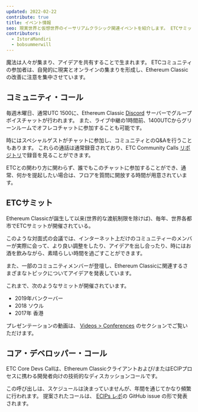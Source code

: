 ```yaml
---
updated: 2022-02-22
contribute: true
title: イベント情報
seo: 現実世界と仮想世界のイーサリアムクラシック関連イベントを紹介します。 ETCサミットと週1回のコミュニティコールは、どなたでもご参加いただけます。
contributors:
  - IstoraMandiri
  - bobsummerwill
---
```


魔法は人々が集まり、アイデアを共有することで生まれます。 ETCコミュニティの参加者は、自発的に現実とオンラインの集まりを形成し、Ethereum Classicの改善に注意を集中させています。

## コミュニティ・コール

毎週木曜日、通常UTC 1500に、Ethereum Classic [Discord](https://ethereumclassic.org/discord) サーバーでグループボイスチャットが行われます。 [](https://www.youtube.com/channel/UCp07VPnC1ejyAp5gMvvA4dw/videos)また、ライブ中継の1時間前、1400UTCからグリーンルームでオフレコチャットに参加することも可能です。

時にはスペシャルゲストがチャットに参加し、コミュニティとのQ&Aを行うこともあります。 これらの通話は通常録音されており、ETC Community Calls [リポジトリ](https://github.com/ethereumclassic/community-calls)で録音を見ることができます。

ETCとの関わり方に関わらず、誰でもこのチャットに参加することができ、通常、何かを提起したい場合は、フロアを質問に開放する時間が用意されています。

## ETCサミット

Ethereum Classicが誕生して以来(世界的な渡航制限を除けば)、毎年、世界各都市でETCサミットが開催されている。

このような対面式の会議では、インターネット上だけのコミュニティーのメンバーが実際に会って、より良い調整をしたり、アイデアを出し合ったり、時にはお酒を飲みながら、素晴らしい時間を過ごすことができます。

また、一部のコミュニティメンバーが登壇し、Ethereum Classicに関連するさまざまなトピックについてアイデアを発表しています。

これまで、次のようなサミットが開催されています。

- 2019年バンクーバー
- 2018 ソウル
- 2017年 香港

プレゼンテーションの動画は、 [Videos > Conferences](/videos/conferences) のセクションでご覧いただけます。

## コア・デベロッパー・コール

ETC Core Devs Callは、Ethereum Classicクライアントおよび/またはECIPプロセスに携わる開発者向けの技術的なディスカッションコールです。

この呼び出しは、スケジュールは決まっていませんが、年間を通じてかなり頻繁に行われます。 提案されたコールは、 [ECIPs レポ](https://github.com/ethereumclassic/ECIPs/issues?q=is%3Aissue+Devs+Call)の GitHub issue の形で発表されます。
